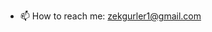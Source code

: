 <!--- 👋 Hi, I’m @zekster131
- 👀 I’m interested in expanding my knowledge on all things digital!
- 🌱 I’m currently studying level 4 Software Development --->
- 📫 How to reach me: zekgurler1@gmail.com
  
<!---
zekster131/zekster131 is a ✨ special ✨ repository because its `README.md` (this file) appears on your GitHub profile.
You can click the Preview link to take a look at your changes.
--->

